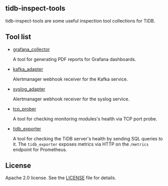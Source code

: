 tidb-inspect-tools
------

tidb-inspect-tools are some useful inspection tool collections for TiDB.

## Tool list

- [grafana_collector](https://github.com/pingcap/tidb-inspect-tools/tree/master/grafana_collector)

  A tool for generating PDF reports for Grafana dashboards.

- [kafka_adapter](https://github.com/pingcap/tidb-inspect-tools/tree/master/kafka_adapter)

  Alertmanager webhook receiver for the Kafka service.

- [syslog_adapter](https://github.com/pingcap/tidb-inspect-tools/tree/master/syslog_adapter)

  Alertmanager webhook receiver for the syslog service.

- [tcp_prober](https://github.com/pingcap/tidb-inspect-tools/tree/master/tcp_prober)

  A tool for checking monitoring modules's health via TCP port probe.

- [tidb_exporter](https://github.com/pingcap/tidb-inspect-tools/tree/master/tidb_exporter)

  A tool for checking the TiDB server's health by sending SQL queries to it. The `tidb_exporter` exposes metrics via HTTP on the `/metrics` endpoint for Prometheus.

## License
Apache 2.0 license. See the [LICENSE](https://github.com/pingcap/tidb-inspect-tools/blob/master/LICENSE) file for details.
